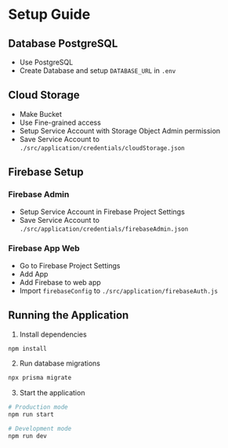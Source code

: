# Setup Guide

## Database PostgreSQL

- Use PostgreSQL
- Create Database and setup `DATABASE_URL` in `.env`

## Cloud Storage

- Make Bucket
- Use Fine-grained access
- Setup Service Account with Storage Object Admin permission
- Save Service Account to `./src/application/credentials/cloudStorage.json`

## Firebase Setup

### Firebase Admin

- Setup Service Account in Firebase Project Settings
- Save Service Account to `./src/application/credentials/firebaseAdmin.json`

### Firebase App Web

- Go to Firebase Project Settings
- Add App
- Add Firebase to web app
- Import `firebaseConfig` to `./src/application/firebaseAuth.js`

## Running the Application

1. Install dependencies

```bash
npm install
```

2. Run database migrations

```bash
npx prisma migrate
```

3. Start the application

```bash
# Production mode
npm run start

# Development mode
npm run dev
```
